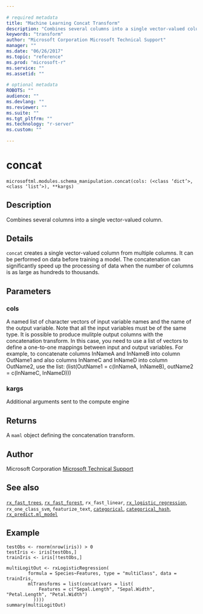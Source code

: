 ```yaml
--- 
 
# required metadata 
title: "Machine Learning Concat Transform" 
description: "Combines several columns into a single vector-valued column." 
keywords: "transform" 
author: "Microsoft Corporation Microsoft Technical Support" 
manager: "" 
ms.date: "06/26/2017" 
ms.topic: "reference" 
ms.prod: "microsoft-r" 
ms.service: "" 
ms.assetid: "" 
 
# optional metadata 
ROBOTS: "" 
audience: "" 
ms.devlang: "" 
ms.reviewer: "" 
ms.suite: "" 
ms.tgt_pltfrm: "" 
ms.technology: "r-server" 
ms.custom: "" 
 
---
```


# concat



```
microsoftml.modules.schema_manipulation.concat(cols: (<class ‘dict’>, <class ‘list’>), **kargs)
```




## Description

Combines several columns into a single vector-valued column.


## Details

``concat`` creates a single vector-valued column from multiple
columns. It can be performed on data before training a model. The concatenation
can significantly speed up the processing of data when the number of columns
is as large as hundreds to thousands.


## Parameters


### cols

A named list of character vectors of input variable names and
the name of the output variable. Note that all the input variables must
be of the same type. It is possible to produce mulitple output columns
with the concatenation transform. In this case, you need to use a list of
vectors to define a one-to-one mappings between input and output variables.
For example, to concatenate columns InNameA and InNameB into column OutName1
and also columns InNameC and InNameD into column OutName2, use the list:
(list(OutName1 = c(InNameA, InNameB), outName2 = c(InNameC, InNameD)))


### kargs

Additional arguments sent to the compute engine


## Returns

A ``maml`` object defining the concatenation transform.


## Author

Microsoft Corporation [Microsoft Technical Support](https://go.microsoft.com/fwlink/?LinkID=698556&clcid=0x409.md)


## See also

[``rx_fast_trees``](rx_fast_trees#microsoftml.modules.fast_trees.rx_fast_trees.md),
[``rx_fast_forest``](rx_fast_forest#microsoftml.modules.fast_forest.rx_fast_forest.md),
``rx_fast_linear``,
[``rx_logistic_regression``](rx_logistic_regression#microsoftml.modules.logistic_regression.rx_logistic_regression.md),
``rx_one_class_svm``,
``featurize_text``,
[``categorical``](categorical#microsoftml.modules.categorical.categorical.md),
[``categorical_hash``](categorical_hash#microsoftml.modules.categorical.categorical_hash.md),
[``rx_predict.ml_model``](rx_predict#microsoftml.modules.predict.rx_predict.md)


## Example



```
testObs <- rnorm(nrow(iris)) > 0
testIris <- iris[testObs,]
trainIris <- iris[!testObs,]

multiLogitOut <- rxLogisticRegression(
        formula = Species~Features, type = "multiClass", data = trainIris,
        mlTransforms = list(concat(vars = list(
            Features = c("Sepal.Length", "Sepal.Width", "Petal.Length", "Petal.Width")
          ))))
summary(multiLogitOut)
```

